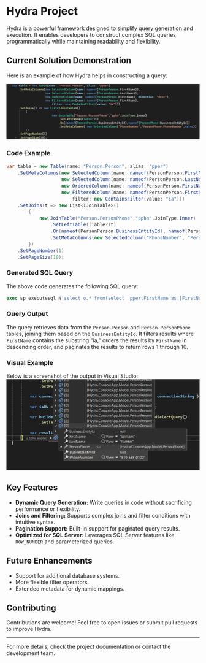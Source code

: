 ﻿# Hydra Project

Hydra is a powerful framework designed to simplify query generation and execution. It enables developers to construct complex SQL queries programmatically while maintaining readability and flexibility.

## Current Solution Demonstration

Here is an example of how Hydra helps in constructing a query:

![Visual Studio Output](ReadMeContent/Table.png)

### Code Example
```csharp
var table = new Table(name: "Person.Person", alias: "pper")
    .SetMetaColumns(new SelectedColumn(name: nameof(PersonPerson.FirstName)),
                    new SelectedColumn(name: nameof(PersonPerson.LastName)),
                    new OrderedColumn(name: nameof(PersonPerson.FirstName), direction: "desc"),
                    new FilteredColumn(name: nameof(PersonPerson.FirstName),
                        filter: new ContainsFilter(value: "ia")))
    .SetJoins(t => new List<IJoinTable>()
        {
            new JoinTable("Person.PersonPhone","pphn",JoinType.Inner)
                .SetLeftTable((Table?)t)
                .On(nameof(PersonPerson.BusinessEntityId), nameof(PersonPhone.BusinessEntityId))
                .SetMetaColumns(new SelectedColumn("PhoneNumber", "PersonPhone.PhoneNumber", false))
        })
    .SetPageNumber(1)
    .SetPageSize(10);
```

### Generated SQL Query
The above code generates the following SQL query:
```sql
exec sp_executesql N'select o.* from(select  pper.FirstName as [FirstName], pper.LastName as [LastName], pphn.PhoneNumber as [PersonPhone.PhoneNumber], ROW_NUMBER() OVER (ORDER BY pper.FirstName desc) AS RowNumber from Person.Person pper Inner join Person.PersonPhone pphn on pper.BusinessEntityId=pphn.BusinessEntityId  where pper.FirstName like ''%''+@0+''%'') o where o.RowNumber between 1 and 10',N'@0 nvarchar(2)',@0=N'ia'
```

### Query Output
The query retrieves data from the `Person.Person` and `Person.PersonPhone` tables, joining them based on the `BusinessEntityId`. It filters results where `FirstName` contains the substring "ia," orders the results by `FirstName` in descending order, and paginates the results to return rows 1 through 10.

### Visual Example
Below is a screenshot of the output in Visual Studio:
![Visual Studio Output](ReadMeContent/resultsAsTList.png)

## Key Features
- **Dynamic Query Generation:** Write queries in code without sacrificing performance or flexibility.
- **Joins and Filtering:** Supports complex joins and filter conditions with intuitive syntax.
- **Pagination Support:** Built-in support for paginated query results.
- **Optimized for SQL Server:** Leverages SQL Server features like `ROW_NUMBER` and parameterized queries.

## Future Enhancements
- Support for additional database systems.
- More flexible filter operators.
- Extended metadata for dynamic mappings.

## Contributing
Contributions are welcome! Feel free to open issues or submit pull requests to improve Hydra.

---

For more details, check the project documentation or contact the development team.

